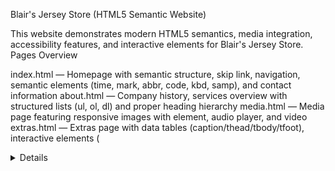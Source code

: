 Blair's Jersey Store (HTML5 Semantic Website)

This website demonstrates modern HTML5 semantics, media integration, accessibility features, and interactive elements for Blair's Jersey Store.
Pages Overview

index.html — Homepage with semantic structure, skip link, navigation, semantic elements (time, mark, abbr, code, kbd, samp), and contact information
about.html — Company history, services overview with structured lists (ul, ol, dl) and proper heading hierarchy
media.html — Media page featuring responsive images with <picture> element, audio player, and video
extras.html — Extras page with data tables (caption/thead/tbody/tfoot), interactive elements (<details>, <dialog>, <progress>, <meter>)


Live site: https://blairbyteworks.github.io/html-practical/
